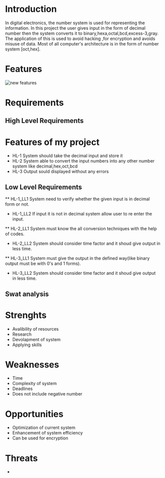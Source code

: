 # Introduction 

In digital electronics, the number system is used for representing the information. In this project the user gives input in the form of decimal number then the system converts it to binary,hexa,octal,bcd,excess-3,gray. The application of this is used to avoid hacking ,for encryption and avoids misuse of data. Most of all computer's architecture is in the form of number system [oct,hex].

# Features

![new features](https://user-images.githubusercontent.com/46949062/152683888-2d83bd98-2ad2-4d2f-b51c-a00879660c49.jpg)






# Requirements


## High Level Requirements
  # Features of my project
  * HL-1 System should take the decimal input and store it
  * HL-2 System able to convert the input numbers into any other number system like decimal,hex,oct,bcd
  * HL-3 Output sould displayed without any errors



## Low Level Requirements
** HL-1_LL1  System need to verify whether the given input is in decimal form or not.
 * HL-1_LL2  If input it is not in decimal system allow user to re enter the input.
       
** HL-2_LL1 System must know the all conversion techniques with the help of codes.
 * HL-2_LL2 System should consider time factor and it shoud give output in less time.

** HL-3_LL1 System must give the output in the defined way(like binary output must be with 0's and 1 forms).
 * HL-3_LL2 System should consider time factor and it shoud give output in less time.

## Swat analysis
# Strenghts
* Avalibility of resources
* Research
* Devolapment of system
* Applying skills

# Weaknesses
* Time
* Complexity of system
* Deadlines
* Does not include negative number

# Opportunities
* Optimization of current system
* Enhancement of system efficiency
* Can be used for encryption 

# Threats
* 


